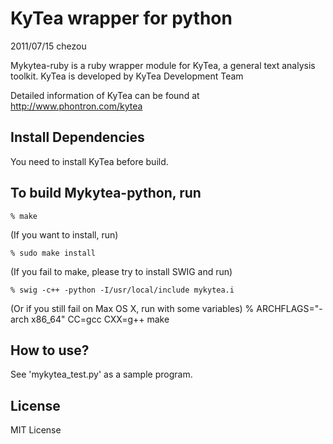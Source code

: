 KyTea wrapper for python
==========================

2011/07/15 chezou

Mykytea-ruby is a ruby wrapper module for KyTea, a general text analysis toolkit.
KyTea is developed by KyTea Development Team

Detailed information of KyTea can be found at
http://www.phontron.com/kytea

Install Dependencies
--------------------

You need to install KyTea before build.

To build Mykytea-python, run
--------------------

    % make

  (If you want to install, run)

    % sudo make install

  (If you fail to make, please try to install SWIG and run)

    % swig -c++ -python -I/usr/local/include mykytea.i

  (Or if you still fail on Max OS X, run with some variables)
    % ARCHFLAGS="-arch x86_64" CC=gcc CXX=g++ make

How to use?
--------------------

  See 'mykytea_test.py' as a sample program.

License
--------------------

MIT License
